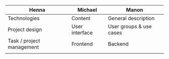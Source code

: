 | Henna | Michael | Manon |
| ----- | ------- | ----- |
| Technologies | Content | General description |
| Project design | User interface | User groups & use cases |
| Task / project management | Frontend | Backend |
|  |  |  |
